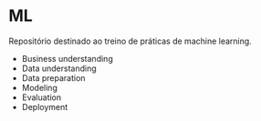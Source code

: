 # ML
Repositório destinado ao treino de práticas de machine learning.

- Business understanding
- Data understanding
- Data preparation
- Modeling
- Evaluation 
- Deployment
